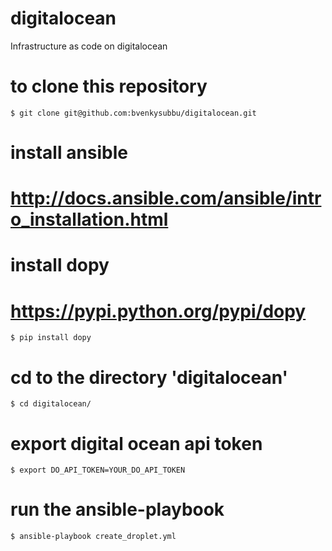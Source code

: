 # digitalocean
Infrastructure as code on digitalocean

# to clone this repository
```
$ git clone git@github.com:bvenkysubbu/digitalocean.git
```

# install ansible
# http://docs.ansible.com/ansible/intro_installation.html

# install dopy
# https://pypi.python.org/pypi/dopy
```
$ pip install dopy
```

# cd to the directory 'digitalocean'
```
$ cd digitalocean/
```

# export digital ocean api token
```
$ export DO_API_TOKEN=YOUR_DO_API_TOKEN
```

# run the ansible-playbook
```
$ ansible-playbook create_droplet.yml
```
